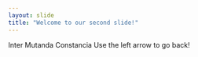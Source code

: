 ```yaml
---
layout: slide
title: "Welcome to our second slide!"
---
```

Inter Mutanda Constancia
Use the left arrow to go back!
